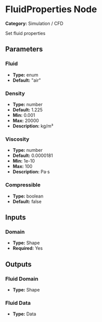 
# FluidProperties Node

**Category:** Simulation / CFD

Set fluid properties

## Parameters


### Fluid
- **Type:** enum
- **Default:** "air"





### Density
- **Type:** number
- **Default:** 1.225
- **Min:** 0.001
- **Max:** 20000
- **Description:** kg/m³


### Viscosity
- **Type:** number
- **Default:** 0.0000181
- **Min:** 1e-10
- **Max:** 100
- **Description:** Pa·s


### Compressible
- **Type:** boolean
- **Default:** false





## Inputs


### Domain
- **Type:** Shape
- **Required:** Yes



## Outputs


### Fluid Domain
- **Type:** Shape



### Fluid Data
- **Type:** Data




